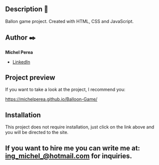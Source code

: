 ## Description 📑

Ballon game project.
Created with HTML, CSS and JavaScript.

## Author ✒️
**Michel Perea**

* [LinkedIn](https://www.linkedin.com/in/michel-perea/)


## Project preview
If you want to take a look at the project, I recommend you:

https://michelperea.github.io/Balloon-Game/


## Installation 
This project does not require installation, just click on the link above and you will be directed to the site.

## If you want to hire me you can write me at: ing_michel_@hotmail.com for inquiries.
